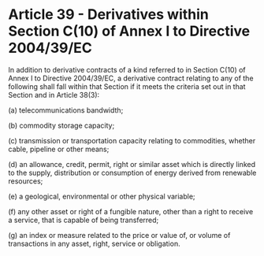 # Article 39 - Derivatives within Section C(10) of Annex I to Directive 2004/39/EC


In addition to derivative contracts of a kind referred to in Section C(10) of Annex I to Directive 2004/39/EC, a derivative contract relating to any of the following shall fall within that Section if it meets the criteria set out in that Section and in Article 38(3):

(a) telecommunications bandwidth;

(b) commodity storage capacity;

(c) transmission or transportation capacity relating to commodities, whether cable, pipeline or other means;

(d) an allowance, credit, permit, right or similar asset which is directly linked to the supply, distribution or consumption of energy derived from renewable resources;

(e) a geological, environmental or other physical variable;

(f) any other asset or right of a fungible nature, other than a right to receive a service, that is capable of being transferred;

(g) an index or measure related to the price or value of, or volume of transactions in any asset, right, service or obligation.
